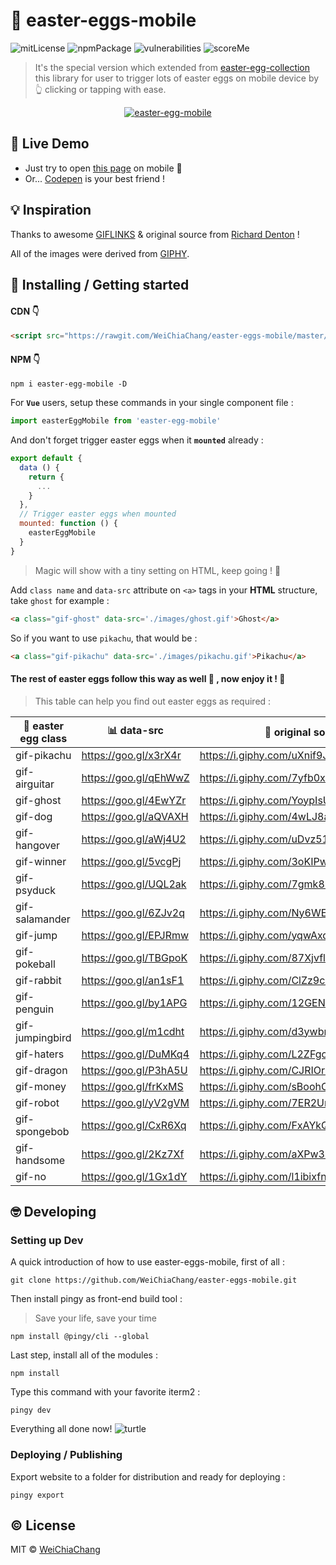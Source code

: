 # 📱 easter-eggs-mobile

![mitLicense](https://img.shields.io/badge/License-MIT-yellow.svg)
![npmPackage](https://badge.fury.io/js/easter-egg-mobile.svg)
![vulnerabilities](https://snyk.io/test/npm/easter-egg-mobile/badge.svg)
![scoreMe](https://readme-score-api.herokuapp.com/score.svg?url=WeiChiaChang/easter-eggs-mobile)

> It's the special version which extended from [easter-egg-collection](https://github.com/WeiChiaChang/easter-egg-collection) this library for user to trigger lots of easter eggs on mobile device by 👆 clicking or tapping with ease.

<p align="center">
  <a target="_blank" href="https://github.com/WeiChiaChang/easter-eggs-mobile">
    <img alt="easter-egg-mobile" src="https://i.imgur.com/HE3hzAO.gif">
  </a>
</p>

## 🤘 Live Demo

- Just try to open [this page](https://git.io/v5PQC) on mobile 📲
- Or... [Codepen](https://codepen.io/WeiChiaChang/pen/BwByxN?editors=1100) is your best friend !

## 💡 Inspiration

Thanks to awesome [GIFLINKS](http://tholman.com/giflinks/) & original source from [Richard Denton](https://codepen.io/isdampe/pen/OXYZZO) !

All of the images were derived from [GIPHY](https://giphy.com/).

## 🎉 Installing / Getting started

#### CDN 👇

```html
<script src="https://rawgit.com/WeiChiaChang/easter-eggs-mobile/master/scripts/easter-egg-mobile.js"></script>
```

#### NPM 👇

```shell
npm i easter-egg-mobile -D
```

For <b>`Vue`</b> users, setup these commands in your single component file :

```javascript
import easterEggMobile from 'easter-egg-mobile'
```

And don't forget trigger easter eggs when it <b>`mounted`</b> already :

```javascript
export default {
  data () {
    return {
      ...
    }
  },
  // Trigger easter eggs when mounted
  mounted: function () {
    easterEggMobile
  }
}
```

> Magic will show with a tiny setting on HTML, keep going ! 💪 

Add `class name` and `data-src` attribute on `<a>` tags in your <b>HTML</b> structure, take `ghost` for example :

```html
<a class="gif-ghost" data-src='./images/ghost.gif'>Ghost</a>
```

So if you want to use `pikachu`, that would be :
```html
<a class="gif-pikachu" data-src='./images/pikachu.gif'>Pikachu</a>
```

#### The rest of easter eggs follow this way as well 🎉 , now enjoy it ! 🍾 

> This table can help you find out easter eggs as required : 

🐰 easter egg class | 📊 data-src | 💯 original source
------------------- | ----------- | -----------------
gif-pikachu | https://goo.gl/x3rX4r | https://i.giphy.com/uXnif9JVu6VnW.gif
gif-airguitar | https://goo.gl/qEhWwZ | https://i.giphy.com/7yfb0x166Coms.gif
gif-ghost | https://goo.gl/4EwYZr | https://i.giphy.com/YoypIsUmXXI52.gif
gif-dog | https://goo.gl/aQVAXH | https://i.giphy.com/4wLJ8aC0V68x2.gif 
gif-hangover | https://goo.gl/aWj4U2 | https://i.giphy.com/uDvz51Hu6PONi.gif
gif-winner | https://goo.gl/5vcgPj | https://i.giphy.com/3oKIPwZVHEiM2B3ljq.gif
gif-psyduck | https://goo.gl/UQL2ak | https://i.giphy.com/7gmk89ezqSjFS.gif 
gif-salamander | https://goo.gl/6ZJv2q | https://i.giphy.com/Ny6WEYvBuBvDW.gif
gif-jump | https://goo.gl/EPJRmw | https://i.giphy.com/yqwAxqYAqKTmw.gif
gif-pokeball | https://goo.gl/TBGpoK | https://i.giphy.com/87XjvflDBlPMc.gif
gif-rabbit | https://goo.gl/an1sF1 | https://i.giphy.com/ClZz9cJstGjuM.gif 
gif-penguin | https://goo.gl/by1APG | https://i.giphy.com/12GEN4WSKIBYnC.gif
gif-jumpingbird | https://goo.gl/m1cdht | https://i.giphy.com/d3ywbrOKTC2283KM.gif
gif-haters | https://goo.gl/DuMKq4 | https://i.giphy.com/L2ZFgodrsQs6s.gif
gif-dragon | https://goo.gl/P3hA5U | https://i.giphy.com/CJRIOrrkmtBOo.gif
gif-money | https://goo.gl/frKxMS | https://i.giphy.com/sBoohCuSRNYv6.gif 
gif-robot | https://goo.gl/yV2gVM | https://i.giphy.com/7ER2Unn4hwhJ6.gif
gif-spongebob | https://goo.gl/CxR6Xq | https://i.giphy.com/FxAYkQqdw63hC.gif
gif-handsome | https://goo.gl/2Kz7Xf | https://i.giphy.com/aXPw3suOkxrBC.gif
gif-no | https://goo.gl/1Gx1dY | https://i.giphy.com/l1ibixfnM4qGI.gif


## 🤓 Developing

### Setting up Dev

A quick introduction of how to use easter-eggs-mobile, first of all :

```shell
git clone https://github.com/WeiChiaChang/easter-eggs-mobile.git
```

Then install pingy as front-end build tool :

> Save your life, save your time

```shell
npm install @pingy/cli --global
```

Last step, install all of the modules :

```shell
npm install
```

Type this command with your favorite iterm2 :

```shell
pingy dev
```

Everything all done now! ![turtle](http://i.imgur.com/879dfXS.gif)


### Deploying / Publishing
Export website to a folder for distribution and ready for deploying :

```shell
pingy export
```

## ©️ License

MIT © [WeiChiaChang](https://github.com/WeiChiaChang/)
